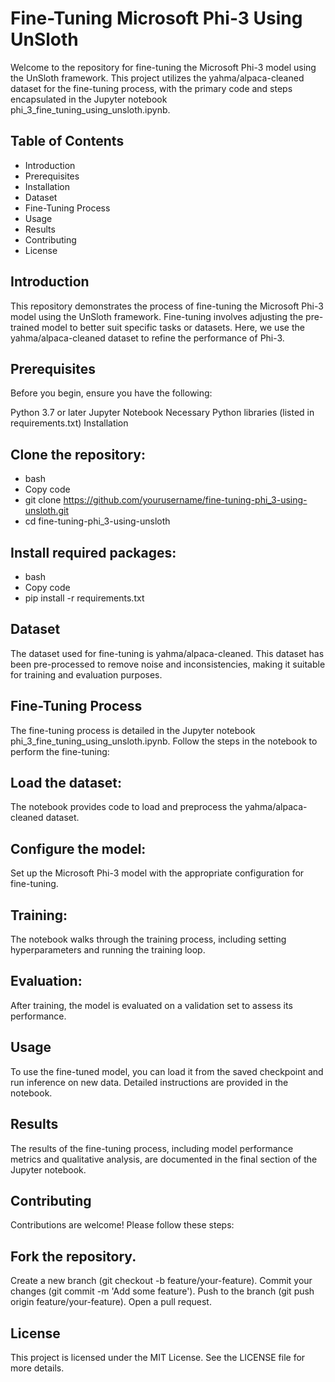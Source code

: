 # Fine-Tuning Microsoft Phi-3 Using UnSloth
Welcome to the repository for fine-tuning the Microsoft Phi-3 model using the UnSloth framework. This project utilizes the yahma/alpaca-cleaned dataset for the fine-tuning process, with the primary code and steps encapsulated in the Jupyter notebook phi_3_fine_tuning_using_unsloth.ipynb.

## Table of Contents
 * Introduction
 * Prerequisites
 * Installation
 * Dataset
 * Fine-Tuning Process
 * Usage
 * Results
 * Contributing
 * License
## Introduction
This repository demonstrates the process of fine-tuning the Microsoft Phi-3 model using the UnSloth framework. Fine-tuning involves adjusting the pre-trained model to better suit specific tasks or datasets. Here, we use the yahma/alpaca-cleaned dataset to refine the performance of Phi-3.

## Prerequisites
Before you begin, ensure you have the following:

Python 3.7 or later
Jupyter Notebook
Necessary Python libraries (listed in requirements.txt)
Installation
## Clone the repository:
- bash
- Copy code
- git clone https://github.com/yourusername/fine-tuning-phi_3-using-unsloth.git
- cd fine-tuning-phi_3-using-unsloth
## Install required packages:
- bash
- Copy code
- pip install -r requirements.txt
## Dataset
The dataset used for fine-tuning is yahma/alpaca-cleaned. This dataset has been pre-processed to remove noise and inconsistencies, making it suitable for training and evaluation purposes.

## Fine-Tuning Process
The fine-tuning process is detailed in the Jupyter notebook phi_3_fine_tuning_using_unsloth.ipynb. Follow the steps in the notebook to perform the fine-tuning:

## Load the dataset:
The notebook provides code to load and preprocess the yahma/alpaca-cleaned dataset.
## Configure the model:
Set up the Microsoft Phi-3 model with the appropriate configuration for fine-tuning.
## Training:
The notebook walks through the training process, including setting hyperparameters and running the training loop.
## Evaluation:
After training, the model is evaluated on a validation set to assess its performance.
## Usage
To use the fine-tuned model, you can load it from the saved checkpoint and run inference on new data. Detailed instructions are provided in the notebook.

## Results
The results of the fine-tuning process, including model performance metrics and qualitative analysis, are documented in the final section of the Jupyter notebook.

## Contributing
Contributions are welcome! Please follow these steps:

## Fork the repository.
Create a new branch (git checkout -b feature/your-feature).
Commit your changes (git commit -m 'Add some feature').
Push to the branch (git push origin feature/your-feature).
Open a pull request.
## License
This project is licensed under the MIT License. See the LICENSE file for more details.

